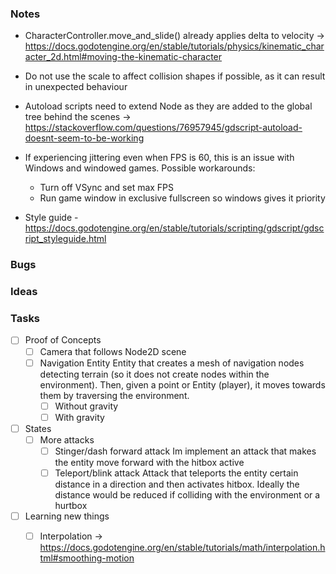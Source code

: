 
### Notes
* CharacterController.move_and_slide() already applies delta to velocity -> https://docs.godotengine.org/en/stable/tutorials/physics/kinematic_character_2d.html#moving-the-kinematic-character
* Do not use the scale to affect collision shapes if possible, as it can result in unexpected behaviour
* Autoload scripts need to extend Node as they are added to the global tree behind the scenes -> https://stackoverflow.com/questions/76957945/gdscript-autoload-doesnt-seem-to-be-working
* If experiencing jittering even when FPS is 60, this is an issue with Windows and windowed games. Possible workarounds:
	* Turn off VSync and set max FPS
	* Run game window in exclusive fullscreen so windows gives it priority

* Style guide - https://docs.godotengine.org/en/stable/tutorials/scripting/gdscript/gdscript_styleguide.html

### Bugs

### Ideas

### Tasks
- [ ] Proof of Concepts 
  * [ ] Camera that follows Node2D scene
  * [ ] Navigation Entity
    Entity that creates a mesh of navigation nodes detecting terrain (so it does not create nodes within the environment). Then, given a point or Entity (player), it moves towards them by traversing the environment.
    * [ ] Without gravity
    * [ ] With gravity
 
- [ ] States
  * [ ] More attacks
    * [ ] Stinger/dash forward attack
      Im implement an attack that makes the entity move forward with the hitbox active
    * [ ] Teleport/blink attack
      Attack that teleports the entity certain distance in a direction and then activates hitbox. Ideally the distance would be reduced if colliding with the environment or a hurtbox

- [ ] Learning new things
  * [ ] Interpolation -> https://docs.godotengine.org/en/stable/tutorials/math/interpolation.html#smoothing-motion

